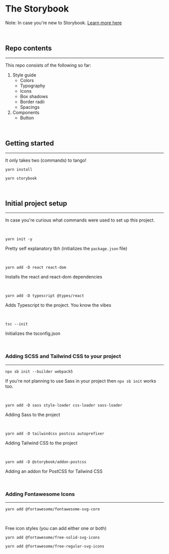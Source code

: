# The Storybook
Note:  In case you're new to Storybook. [Learn more here](https://storybook.js.org/)


<br />

## **Repo contents**
---
This repo consists of the following so far:
1. Style guide
   * Colors
   * Typography
   * Icons
   * Box shadows
   * Border radii
   * Spacings
2. Components
   * Button

<br />

## **Getting started**
---
It only takes two (commands) to tango!

`yarn install`

`yarn storybook`

<br />

## **Initial project setup**
---
In case you're curious what commands were used to set up this project.

<br />

`yarn init -y`

Pretty self explanatory tbh (initializes the `package.json` file)

<br />

`yarn add -D react react-dom`

Installs the react and react-dom dependencies

<br />

`yarn add -D typescript @types/react`

Adds Typescript to the project. You know the vibes

<br /> 

`tsc --init`

Initializes the tsconfig.json

<br />

### **Adding SCSS and Tailwind CSS to your project**
---

`npx sb init --builder webpack5`

If you're not planning to use Sass in your project then  `npx sb init` works too. 

<br />

`yarn add -D sass style-loader css-loader sass-loader`

Adding Sass to the project

<br />

`yarn add -D tailwindcss postcss autoprefixer`

Adding Tailwind CSS to the project

<br />

`yarn add -D @storybook/addon-postcss`

Adding an addon for PostCSS for Tailwind CSS

<br />

### **Adding Fontawesome Icons**
---

`yarn add @fortawesome/fontawesome-svg-core`

<br />

Free icon styles (you can add either one or both)

`yarn add @fortawesome/free-solid-svg-icons`

`yarn add @fortawesome/free-regular-svg-icons`
